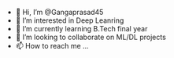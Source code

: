 - 👋 Hi, I’m @Gangaprasad45
- 👀 I’m interested in Deep Leanring
- 🌱 I’m currently learning B.Tech final year
- 💞️ I’m looking to collaborate on ML/DL projects
- 📫 How to reach me ...

<!---
Gangaprasad45/Gangaprasad45 is a ✨ special ✨ repository because its `README.md` (this file) appears on your GitHub profile.
You can click the Preview link to take a look at your changes.
--->
